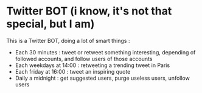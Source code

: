 # Twitter BOT (i know, it's not that special, but I am)

This is a Twitter BOT, doing a lot of smart things :

- Each 30 minutes : tweet or retweet something interesting, depending of followed accounts, and follow users of those accounts
- Each weekdays at 14:00 : retweeting a trending tweet in Paris
- Each friday at 16:00 : tweet an inspiring quote
- Daily a midnight : get suggested users, purge useless users, unfollow users
